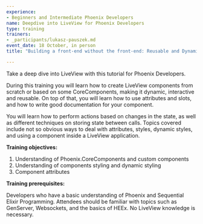 ```yaml
---
experience:
- Beginners and Intermediate Phoenix Developers
name: Deepdive into LiveView for Phoenix Developers
type: training
trainers:
- _participants/lukasz-pauszek.md
event_date: 18 October, in person
title: "Building a front-end without the front-end: Reusable and Dynamic Phoenix.LiveView Components"

---
```

Take a deep dive into LiveView with this tutorial for Phoenix Developers.

During this training you will learn how to create LiveView components from scratch or based on some CoreComponents, making it dynamic, interactive and reusable. On top of that, you will learn how to use attributes and slots, and how to write good documentation for your component.

You will learn how to perform actions based on changes in the state, as well as different techniques on storing state between calls. Topics covered include not so obvious ways to deal with attributes, styles, dynamic styles, and using a component inside a LiveView application.


**Training objectives:**

1. Understanding of Phoenix.CoreComponents and custom components
2. Understanding of components styling and dynamic styling
3. Component attributes

**Training prerequisites:**

Developers who have a basic understanding of Phoenix and Sequential Elixir Programming. Attendees should be familiar with topics such as GenServer, Websockets, and the basics of HEEx. No LiveView knowledge is necessary.